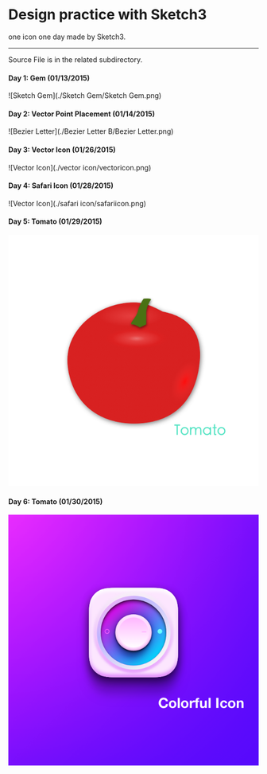 
# Design practice with Sketch3
one icon one day made by Sketch3.

---
Source File is in the related subdirectory.


#### Day 1: Gem (01/13/2015)

![Sketch Gem](./Sketch Gem/Sketch Gem.png)


#### Day 2: Vector Point Placement (01/14/2015)

![Bezier Letter](./Bezier Letter B/Bezier Letter.png)


#### Day 3: Vector Icon (01/26/2015)

![Vector Icon](./vector icon/vectoricon.png)


#### Day 4: Safari Icon (01/28/2015)

![Vector Icon](./safari icon/safariicon.png)


#### Day 5: Tomato (01/29/2015)

![Vector Icon](./Tomato/Tomato.png)


#### Day 6: Tomato (01/30/2015)

![Vector Icon](./colorfulicon/colorfulicon.png)
